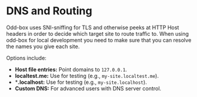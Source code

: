 # DNS and Routing

Odd-box uses SNI-sniffing for TLS and otherwise peeks at HTTP Host headers in order to decide which target site to route traffic to. When using odd-box for local development you need to make sure that you can resolve the names you give each site.

Options include:

- **Host file entries:** Point domains to `127.0.0.1`.
- **localtest.me:** Use for testing (e.g., `my-site.localtest.me`).
- ***.localhost:** Use for testing (e.g., `my-site.localhost`).
- **Custom DNS:** For advanced users with DNS server control.



